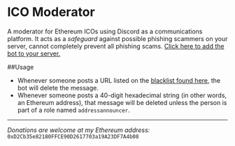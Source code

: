 # ICO Moderator

A moderator for Ethereum ICOs using Discord as a communications platform. It acts as a _safeguard_ against possible phishing scammers on your server, cannot completely prevent all phishing scams. [Click here to add the bot to your server.](https://discordapp.com/oauth2/authorize?client_id=338442093892468736&scope=bot&permissions=11264) 

##Usage

- Whenever someone posts a URL listed on the [blacklist found here](https://raw.githubusercontent.com/MyEtherWallet/ethereum-lists/master/urls-darklist.json), the bot will delete the message.
- Whenever someone posts a 40-digit hexadecimal string (in other words, an Ethereum address), that message will be deleted unless the person is part of a role named `addressannouncer`.

---
_Donations are welcome at my Ethereum address:_ `0xD2Cb35e82180FFCE90D2617703a19A23DF7A4b08`
